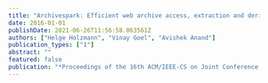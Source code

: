 ```yaml
---
title: "Archivespark: Efficient web archive access, extraction and derivation"
date: 2016-01-01
publishDate: 2021-06-26T11:56:58.063561Z
authors: ["Helge Holzmann", "Vinay Goel", "Avishek Anand"]
publication_types: ["1"]
abstract: ""
featured: false
publication: "*Proceedings of the 16th ACM/IEEE-CS on Joint Conference on Digital Libraries*"
---
```


